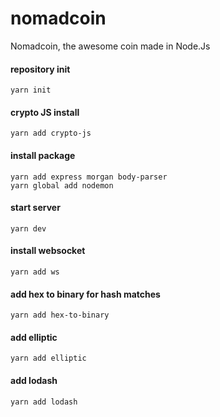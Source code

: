 # nomadcoin
Nomadcoin, the awesome coin made in Node.Js

#### repository init
```
yarn init
```
#### crypto JS install
```
yarn add crypto-js
```

#### install package
```
yarn add express morgan body-parser
yarn global add nodemon
```
#### start server
```
yarn dev
```

#### install websocket
```
yarn add ws
```


#### add hex to binary for hash matches
```
yarn add hex-to-binary
```

#### add elliptic
```
yarn add elliptic
```

#### add lodash
```
yarn add lodash
```